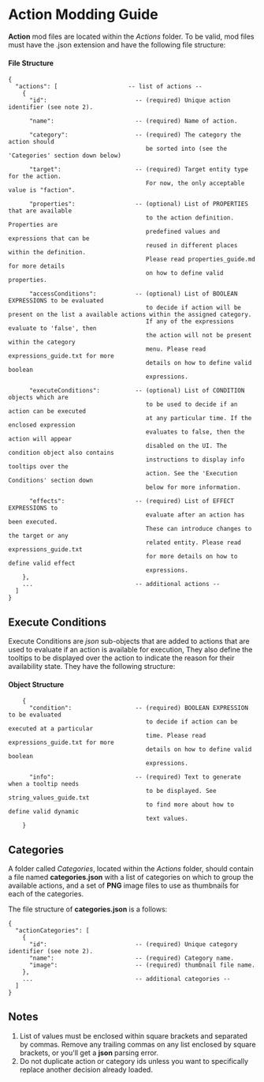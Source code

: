 # Action Modding Guide

**Action** mod files are located within the *Actions* folder.
To be valid, mod files must have the .json extension and have the following file structure:

#### File Structure

```
{
  "actions": [                    -- list of actions --
    {
      "id":                         -- (required) Unique action identifier (see note 2).

      "name":                       -- (required) Name of action.

      "category":                   -- (required) The category the action should
                                       be sorted into (see the 'Categories' section down below)

      "target":                     -- (required) Target entity type for the action.
                                       For now, the only acceptable value is "faction".

      "properties":                 -- (optional) List of PROPERTIES that are available
                                       to the action definition. Properties are
                                       predefined values and expressions that can be
                                       reused in different places within the definition.
                                       Please read properties_guide.md for more details
                                       on how to define valid properties.

      "accessConditions":           -- (optional) List of BOOLEAN EXPRESSIONS to be evaluated
                                       to decide if action will be present on the list a available actions within the assigned category.
                                       If any of the expressions evaluate to 'false', then
                                       the action will not be present within the category
                                       menu. Please read expressions_guide.txt for more
                                       details on how to define valid boolean
                                       expressions.

      "executeConditions":          -- (optional) List of CONDITION objects which are
                                       to be used to decide if an action can be executed
                                       at any particular time. If the enclosed expression
                                       evaluates to false, then the action will appear
                                       disabled on the UI. The condition object also contains
                                       instructions to display info tooltips over the
                                       action. See the 'Execution Conditions' section down
                                       below for more information.

      "effects":                    -- (required) List of EFFECT EXPRESSIONS to
                                       evaluate after an action has been executed.
                                       These can introduce changes to the target or any
                                       related entity. Please read expressions_guide.txt
                                       for more details on how to define valid effect
                                       expressions.
    },
    ...                             -- additional actions --
  ]
}
```

## Execute Conditions

Execute Conditions are *json* sub-objects that are added to actions that are used to evaluate
if an action is available for execution, They also define the tooltips to be displayed over the action to indicate the reason for their availability state. They have the following structure:

#### Object Structure

```
    {
      "condition":                  -- (required) BOOLEAN EXPRESSION to be evaluated
                                       to decide if action can be executed at a particular
                                       time. Please read expressions_guide.txt for more
                                       details on how to define valid boolean
                                       expressions.

      "info":                       -- (required) Text to generate when a tooltip needs
                                       to be displayed. See string_values_guide.txt
                                       to find more about how to define valid dynamic
                                       text values.
    }
```

## Categories

A folder called *Categories*, located within the *Actions* folder, should
contain a file named **categories.json** with a list of categories on which to group
the available actions, and a set of **PNG** image files to use as thumbnails for each
of the categories.

The file structure of **categories.json** is a follows:

```
{
  "actionCategories": [
    {
      "id":                         -- (required) Unique category identifier (see note 2).
      "name":                       -- (required) Category name.
      "image":                      -- (required) thumbnail file name.
    },
    ...                             -- additional categories --
  ]
}
```

## Notes
1. List of values must be enclosed within square brackets and separated by commas.
   Remove any trailing commas on any list enclosed by square brackets, or you'll
   get a **json** parsing error.
2. Do not duplicate action or category ids unless you want to specifically replace
another decision already loaded.
